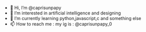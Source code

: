 - 👋 Hi, I’m @caprisunpapy
- 👀 I’m interested in artificial intelligence and designing 
- 🌱 I’m currently learning python,javascript,c and something else 
- 📫 How to reach me : my ig is : @caprisunpapy_0 

<!---
caprisunpapy/caprisunpapy is a ✨ special ✨ repository because its `README.md` (this file) appears on your GitHub profile.
You can click the Preview link to take a look at your changes.
--->
